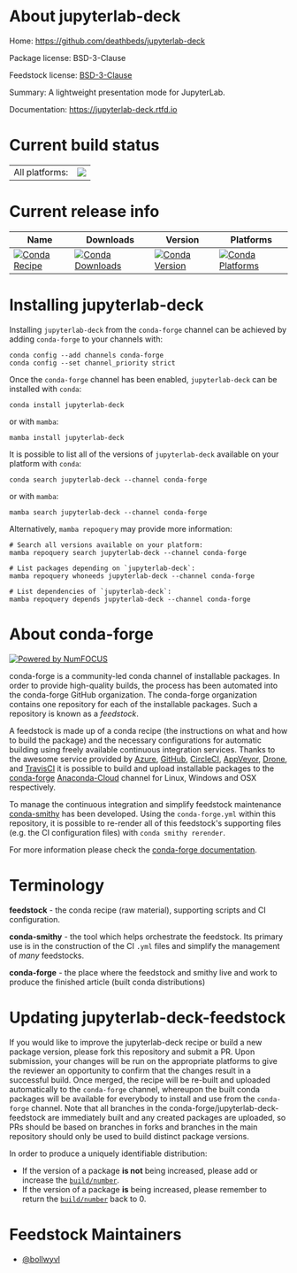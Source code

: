 About jupyterlab-deck
=====================

Home: https://github.com/deathbeds/jupyterlab-deck

Package license: BSD-3-Clause

Feedstock license: [BSD-3-Clause](https://github.com/conda-forge/jupyterlab-deck-feedstock/blob/main/LICENSE.txt)

Summary: A lightweight presentation mode for JupyterLab.

Documentation: https://jupyterlab-deck.rtfd.io

Current build status
====================


<table><tr><td>All platforms:</td>
    <td>
      <a href="https://dev.azure.com/conda-forge/feedstock-builds/_build/latest?definitionId=17621&branchName=main">
        <img src="https://dev.azure.com/conda-forge/feedstock-builds/_apis/build/status/jupyterlab-deck-feedstock?branchName=main">
      </a>
    </td>
  </tr>
</table>

Current release info
====================

| Name | Downloads | Version | Platforms |
| --- | --- | --- | --- |
| [![Conda Recipe](https://img.shields.io/badge/recipe-jupyterlab--deck-green.svg)](https://anaconda.org/conda-forge/jupyterlab-deck) | [![Conda Downloads](https://img.shields.io/conda/dn/conda-forge/jupyterlab-deck.svg)](https://anaconda.org/conda-forge/jupyterlab-deck) | [![Conda Version](https://img.shields.io/conda/vn/conda-forge/jupyterlab-deck.svg)](https://anaconda.org/conda-forge/jupyterlab-deck) | [![Conda Platforms](https://img.shields.io/conda/pn/conda-forge/jupyterlab-deck.svg)](https://anaconda.org/conda-forge/jupyterlab-deck) |

Installing jupyterlab-deck
==========================

Installing `jupyterlab-deck` from the `conda-forge` channel can be achieved by adding `conda-forge` to your channels with:

```
conda config --add channels conda-forge
conda config --set channel_priority strict
```

Once the `conda-forge` channel has been enabled, `jupyterlab-deck` can be installed with `conda`:

```
conda install jupyterlab-deck
```

or with `mamba`:

```
mamba install jupyterlab-deck
```

It is possible to list all of the versions of `jupyterlab-deck` available on your platform with `conda`:

```
conda search jupyterlab-deck --channel conda-forge
```

or with `mamba`:

```
mamba search jupyterlab-deck --channel conda-forge
```

Alternatively, `mamba repoquery` may provide more information:

```
# Search all versions available on your platform:
mamba repoquery search jupyterlab-deck --channel conda-forge

# List packages depending on `jupyterlab-deck`:
mamba repoquery whoneeds jupyterlab-deck --channel conda-forge

# List dependencies of `jupyterlab-deck`:
mamba repoquery depends jupyterlab-deck --channel conda-forge
```


About conda-forge
=================

[![Powered by
NumFOCUS](https://img.shields.io/badge/powered%20by-NumFOCUS-orange.svg?style=flat&colorA=E1523D&colorB=007D8A)](https://numfocus.org)

conda-forge is a community-led conda channel of installable packages.
In order to provide high-quality builds, the process has been automated into the
conda-forge GitHub organization. The conda-forge organization contains one repository
for each of the installable packages. Such a repository is known as a *feedstock*.

A feedstock is made up of a conda recipe (the instructions on what and how to build
the package) and the necessary configurations for automatic building using freely
available continuous integration services. Thanks to the awesome service provided by
[Azure](https://azure.microsoft.com/en-us/services/devops/), [GitHub](https://github.com/),
[CircleCI](https://circleci.com/), [AppVeyor](https://www.appveyor.com/),
[Drone](https://cloud.drone.io/welcome), and [TravisCI](https://travis-ci.com/)
it is possible to build and upload installable packages to the
[conda-forge](https://anaconda.org/conda-forge) [Anaconda-Cloud](https://anaconda.org/)
channel for Linux, Windows and OSX respectively.

To manage the continuous integration and simplify feedstock maintenance
[conda-smithy](https://github.com/conda-forge/conda-smithy) has been developed.
Using the ``conda-forge.yml`` within this repository, it is possible to re-render all of
this feedstock's supporting files (e.g. the CI configuration files) with ``conda smithy rerender``.

For more information please check the [conda-forge documentation](https://conda-forge.org/docs/).

Terminology
===========

**feedstock** - the conda recipe (raw material), supporting scripts and CI configuration.

**conda-smithy** - the tool which helps orchestrate the feedstock.
                   Its primary use is in the construction of the CI ``.yml`` files
                   and simplify the management of *many* feedstocks.

**conda-forge** - the place where the feedstock and smithy live and work to
                  produce the finished article (built conda distributions)


Updating jupyterlab-deck-feedstock
==================================

If you would like to improve the jupyterlab-deck recipe or build a new
package version, please fork this repository and submit a PR. Upon submission,
your changes will be run on the appropriate platforms to give the reviewer an
opportunity to confirm that the changes result in a successful build. Once
merged, the recipe will be re-built and uploaded automatically to the
`conda-forge` channel, whereupon the built conda packages will be available for
everybody to install and use from the `conda-forge` channel.
Note that all branches in the conda-forge/jupyterlab-deck-feedstock are
immediately built and any created packages are uploaded, so PRs should be based
on branches in forks and branches in the main repository should only be used to
build distinct package versions.

In order to produce a uniquely identifiable distribution:
 * If the version of a package **is not** being increased, please add or increase
   the [``build/number``](https://docs.conda.io/projects/conda-build/en/latest/resources/define-metadata.html#build-number-and-string).
 * If the version of a package **is** being increased, please remember to return
   the [``build/number``](https://docs.conda.io/projects/conda-build/en/latest/resources/define-metadata.html#build-number-and-string)
   back to 0.

Feedstock Maintainers
=====================

* [@bollwyvl](https://github.com/bollwyvl/)

